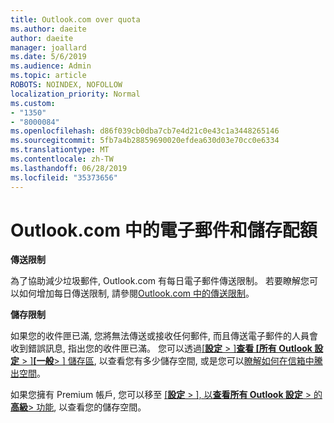 ```yaml
---
title: Outlook.com over quota
ms.author: daeite
author: daeite
manager: joallard
ms.date: 5/6/2019
ms.audience: Admin
ms.topic: article
ROBOTS: NOINDEX, NOFOLLOW
localization_priority: Normal
ms.custom:
- "1350"
- "8000084"
ms.openlocfilehash: d86f039cb0dba7cb7e4d21c0e43c1a3448265146
ms.sourcegitcommit: 5fb7a4b28859690020efdea630d03e70cc0e6334
ms.translationtype: MT
ms.contentlocale: zh-TW
ms.lasthandoff: 06/28/2019
ms.locfileid: "35373656"
---
```

# <a name="email-and-storage-quota-in-outlookcom"></a>Outlook.com 中的電子郵件和儲存配額

**傳送限制**

為了協助減少垃圾郵件, Outlook.com 有每日電子郵件傳送限制。 若要瞭解您可以如何增加每日傳送限制, 請參閱[Outlook.com 中的傳送限制](https://support.office.com/article/279ee200-594c-40f0-9ec8-bb6af7735c2e)。

**儲存限制**

如果您的收件匣已滿, 您將無法傳送或接收任何郵件, 而且傳送電子郵件的人員會收到錯誤訊息, 指出您的收件匣已滿。 您可以透過[[**設定** > ]**查看 [所有 Outlook 設定** > ]**[一般**> ] 儲存區](https://outlook.live.com/mail/options/general/storage), 以查看您有多少儲存空間, 或是您可以[瞭解如何在信箱中騰出空間](https://support.office.com/article/7ac99134-69e5-4619-ac0b-2d313bba5e9e)。

如果您擁有 Premium 帳戶, 您可以移至 [ [**設定** > ], 以**查看所有 Outlook 設定** > 的**高級**> 功能](https://outlook.live.com/mail/options/premium/features), 以查看您的儲存空間。